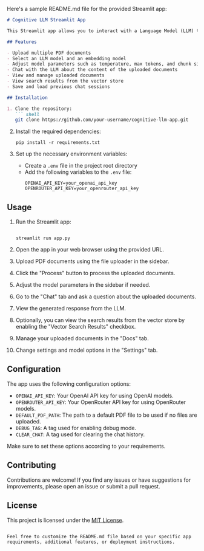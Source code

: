 Here's a sample README.md file for the provided Streamlit app:

```markdown
# Cognitive LLM Streamlit App

This Streamlit app allows you to interact with a Language Model (LLM) to ask questions about your uploaded PDF documents. It uses various libraries such as Langchain, FAISS, and Hugging Face to process the documents, create embeddings, and generate responses to user queries.

## Features

- Upload multiple PDF documents
- Select an LLM model and an embedding model
- Adjust model parameters such as temperature, max tokens, and chunk size
- Chat with the LLM about the content of the uploaded documents
- View and manage uploaded documents
- View search results from the vector store
- Save and load previous chat sessions

## Installation

1. Clone the repository:
   ``` shell
   git clone https://github.com/your-username/cognitive-llm-app.git
   ```

2. Install the required dependencies:
   ``` shell
   pip install -r requirements.txt
   ```

3. Set up the necessary environment variables:
   - Create a `.env` file in the project root directory
   - Add the following variables to the `.env` file:
     ``` shell
     OPENAI_API_KEY=your_openai_api_key
     OPENROUTER_API_KEY=your_openrouter_api_key
     ```

## Usage

1. Run the Streamlit app:
   ``` shell
   
   streamlit run app.py
   
   ```

2. Open the app in your web browser using the provided URL.

3. Upload PDF documents using the file uploader in the sidebar.

4. Click the "Process" button to process the uploaded documents.

5. Adjust the model parameters in the sidebar if needed.

6. Go to the "Chat" tab and ask a question about the uploaded documents.

7. View the generated response from the LLM.

8. Optionally, you can view the search results from the vector store by enabling the "Vector Search Results" checkbox.

9. Manage your uploaded documents in the "Docs" tab.

10. Change settings and model options in the "Settings" tab.

## Configuration

The app uses the following configuration options:

- `OPENAI_API_KEY`: Your OpenAI API key for using OpenAI models.
- `OPENROUTER_API_KEY`: Your OpenRouter API key for using OpenRouter models.
- `DEFAULT_PDF_PATH`: The path to a default PDF file to be used if no files are uploaded.
- `DEBUG_TAG`: A tag used for enabling debug mode.
- `CLEAR_CHAT`: A tag used for clearing the chat history.

Make sure to set these options according to your requirements.

## Contributing

Contributions are welcome! If you find any issues or have suggestions for improvements, please open an issue or submit a pull request.

## License

This project is licensed under the [MIT License](LICENSE).
```

Feel free to customize the README.md file based on your specific app requirements, additional features, or deployment instructions.